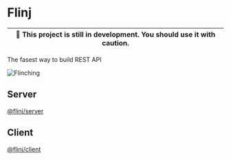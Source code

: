 # Flinj

| :construction: This project is still in development. You should use it with caution. |
| ------------------------------------------------------------------------------------ |

The fasest way to build REST API

![Flinching](https://media.giphy.com/media/TpXiNmXLdpOaEENYci/giphy.gif)

## Server

[@flinj/server](https://www.npmjs.com/package/@flinj/server)

## Client

[@flinj/client](https://www.npmjs.com/package/@flinj/client)
